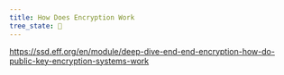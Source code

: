 ```yaml
---
title: How Does Encryption Work
tree_state: 🌱
---
```



https://ssd.eff.org/en/module/deep-dive-end-end-encryption-how-do-public-key-encryption-systems-work